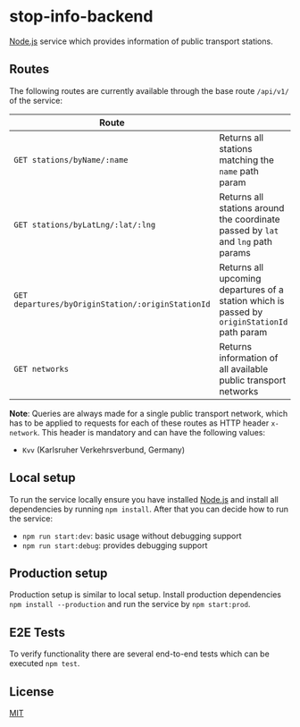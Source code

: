# stop-info-backend

[Node.js](https://nodejs.org/) service which provides information of public transport stations.

## Routes

The following routes are currently available through the base route `/api/v1/` of the service:

| Route                                             |                                                                                              |
| ------------------------------------------------- | -------------------------------------------------------------------------------------------- |
| `GET stations/byName/:name`                       | Returns all stations matching the `name` path param                                          |
| `GET stations/byLatLng/:lat/:lng`                 | Returns all stations around the coordinate passed by `lat` and `lng` path params             |
| `GET departures/byOriginStation/:originStationId` | Returns all upcoming departures of a station which is passed by `originStationId` path param |
| `GET networks`                                    | Returns information of all available public transport networks                               |

**Note**: Queries are always made for a single public transport network, which has to be applied to requests for each of these routes as HTTP header `x-network`. This header is mandatory and can have the following values:

- `Kvv` (Karlsruher Verkehrsverbund, Germany)

## Local setup

To run the service locally ensure you have installed [Node.js](https://nodejs.org/) and install all dependencies by running `npm install`. After that you can decide how to run the service:

- `npm run start:dev`: basic usage without debugging support
- `npm run start:debug`: provides debugging support

## Production setup

Production setup is similar to local setup. Install production dependencies `npm install --production` and run the service by `npm start:prod`.

## E2E Tests

To verify functionality there are several end-to-end tests which can be executed `npm test`.

## License
[MIT](LICENSE)
